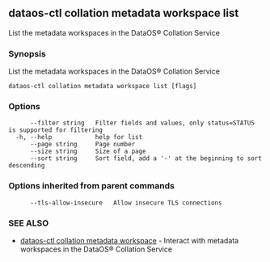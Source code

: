 ## dataos-ctl collation metadata workspace list

List the metadata workspaces in the DataOS® Collation Service

### Synopsis

List the metadata workspaces in the DataOS® Collation Service

```
dataos-ctl collation metadata workspace list [flags]
```

### Options

```
      --filter string   Filter fields and values, only status=STATUS is supported for filtering
  -h, --help            help for list
      --page string     Page number
      --size string     Size of a page
      --sort string     Sort field, add a '-' at the beginning to sort descending
```

### Options inherited from parent commands

```
      --tls-allow-insecure   Allow insecure TLS connections
```

### SEE ALSO

* [dataos-ctl collation metadata workspace](dataos-ctl_collation_metadata_workspace.md)	 - Interact with metadata workspaces in the DataOS® Collation Service

